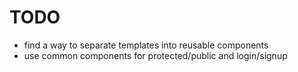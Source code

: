 # TODO

- find a way to separate templates into reusable components
- use common components for protected/public and login/signup
